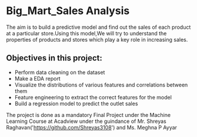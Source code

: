 # Big_Mart_Sales Analysis

The aim is to build a predictive model and find out the sales of each product at a particular store.Using this model,We will try to understand the properties of products and stores which play a key role in increasing sales.

## Objectives in this project:
- Perform data cleaning on the dataset
- Make a EDA report 
- Visualize the distributions of various features and correlations between them
- Feature engineering to extract the correct features for the model
- Build a regression model to predict the outlet sales

The project is done as a mandatory Final Project under the Machine Learning Course at Acadview under the guindance of Mr. Shreyas Raghavan('https://github.com/Shreyas3108') and Ms. Meghna P Ayyar
